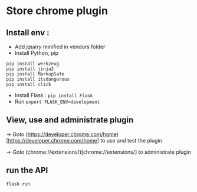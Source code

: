 # Store chrome plugin

## Install env :
* Add *jquery* minified in vendors folder
* Install Python, pip
```
pip install werkzeug
pip install jinja2
pip install MarkupSafe
pip install itsdangerous
pip install click
```
* Install Flask : `pip install Flask`
* Run `export FLASK_ENV=development`

## View, use and administrate plugin
-> *Goto* (https://developer.chrome.com/home)[https://developer.chrome.com/home] to use and test the plugin

-> *Goto* (chrome://extensions/)[chrome://extensions/] to administrate plugin

## run the API

`flask run`
